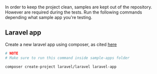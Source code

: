 In order to keep the project clean, samples are kept out of the repository. However are required during the tests. Run the following commands depending what sample app you're testing.

## Laravel app
Create a new laravel app using composer, as cited [here](https://laravel.com/docs/8.x/installation#installation-via-composer)
```bash
# NOTE 
# Make sure to run this command inside sample-apps folder

composer create-project laravel/laravel laravel-app
```